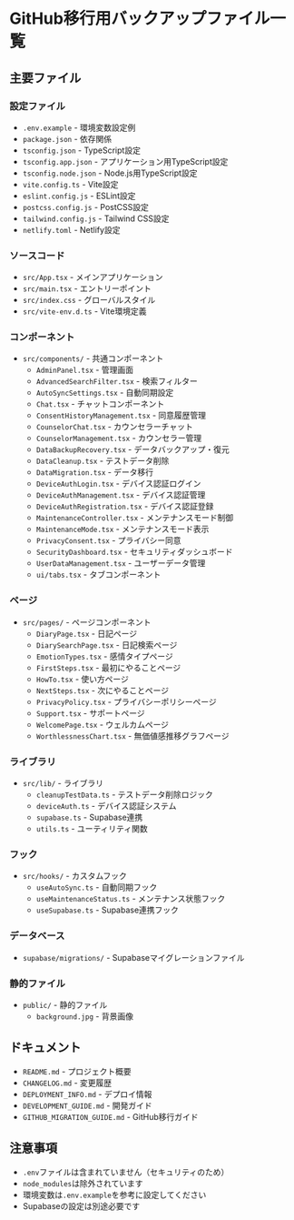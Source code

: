 # GitHub移行用バックアップファイル一覧

## 主要ファイル

### 設定ファイル
- `.env.example` - 環境変数設定例
- `package.json` - 依存関係
- `tsconfig.json` - TypeScript設定
- `tsconfig.app.json` - アプリケーション用TypeScript設定
- `tsconfig.node.json` - Node.js用TypeScript設定
- `vite.config.ts` - Vite設定
- `eslint.config.js` - ESLint設定
- `postcss.config.js` - PostCSS設定
- `tailwind.config.js` - Tailwind CSS設定
- `netlify.toml` - Netlify設定

### ソースコード
- `src/App.tsx` - メインアプリケーション
- `src/main.tsx` - エントリーポイント
- `src/index.css` - グローバルスタイル
- `src/vite-env.d.ts` - Vite環境定義

### コンポーネント
- `src/components/` - 共通コンポーネント
  - `AdminPanel.tsx` - 管理画面
  - `AdvancedSearchFilter.tsx` - 検索フィルター
  - `AutoSyncSettings.tsx` - 自動同期設定
  - `Chat.tsx` - チャットコンポーネント
  - `ConsentHistoryManagement.tsx` - 同意履歴管理
  - `CounselorChat.tsx` - カウンセラーチャット
  - `CounselorManagement.tsx` - カウンセラー管理
  - `DataBackupRecovery.tsx` - データバックアップ・復元
  - `DataCleanup.tsx` - テストデータ削除
  - `DataMigration.tsx` - データ移行
  - `DeviceAuthLogin.tsx` - デバイス認証ログイン
  - `DeviceAuthManagement.tsx` - デバイス認証管理
  - `DeviceAuthRegistration.tsx` - デバイス認証登録
  - `MaintenanceController.tsx` - メンテナンスモード制御
  - `MaintenanceMode.tsx` - メンテナンスモード表示
  - `PrivacyConsent.tsx` - プライバシー同意
  - `SecurityDashboard.tsx` - セキュリティダッシュボード
  - `UserDataManagement.tsx` - ユーザーデータ管理
  - `ui/tabs.tsx` - タブコンポーネント

### ページ
- `src/pages/` - ページコンポーネント
  - `DiaryPage.tsx` - 日記ページ
  - `DiarySearchPage.tsx` - 日記検索ページ
  - `EmotionTypes.tsx` - 感情タイプページ
  - `FirstSteps.tsx` - 最初にやることページ
  - `HowTo.tsx` - 使い方ページ
  - `NextSteps.tsx` - 次にやることページ
  - `PrivacyPolicy.tsx` - プライバシーポリシーページ
  - `Support.tsx` - サポートページ
  - `WelcomePage.tsx` - ウェルカムページ
  - `WorthlessnessChart.tsx` - 無価値感推移グラフページ

### ライブラリ
- `src/lib/` - ライブラリ
  - `cleanupTestData.ts` - テストデータ削除ロジック
  - `deviceAuth.ts` - デバイス認証システム
  - `supabase.ts` - Supabase連携
  - `utils.ts` - ユーティリティ関数

### フック
- `src/hooks/` - カスタムフック
  - `useAutoSync.ts` - 自動同期フック
  - `useMaintenanceStatus.ts` - メンテナンス状態フック
  - `useSupabase.ts` - Supabase連携フック

### データベース
- `supabase/migrations/` - Supabaseマイグレーションファイル

### 静的ファイル
- `public/` - 静的ファイル
  - `background.jpg` - 背景画像

## ドキュメント
- `README.md` - プロジェクト概要
- `CHANGELOG.md` - 変更履歴
- `DEPLOYMENT_INFO.md` - デプロイ情報
- `DEVELOPMENT_GUIDE.md` - 開発ガイド
- `GITHUB_MIGRATION_GUIDE.md` - GitHub移行ガイド

## 注意事項
- `.env`ファイルは含まれていません（セキュリティのため）
- `node_modules`は除外されています
- 環境変数は`.env.example`を参考に設定してください
- Supabaseの設定は別途必要です